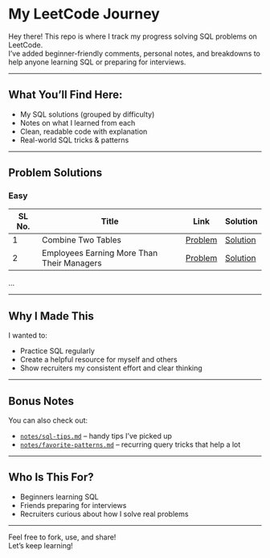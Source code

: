 # My LeetCode Journey

Hey there! 
This repo is where I track my progress solving SQL problems on LeetCode.  
I’ve added beginner-friendly comments, personal notes, and breakdowns to help anyone learning SQL or preparing for interviews.

---

## What You’ll Find Here:
-  My SQL solutions (grouped by difficulty)
-  Notes on what I learned from each
-  Clean, readable code with explanation
-  Real-world SQL tricks & patterns

---

## Problem Solutions

### Easy
| SL No. | Title | Link | Solution |
|--|-------|------|----------|
| 1 | Combine Two Tables | [Problem](https://leetcode.com/problems/combine-two-tables/description/) | [Solution](Easy/001-Rising-Temperature.sql) |
| 2 | Employees Earning More Than Their Managers | [Problem](https://leetcode.com/problems/employees-earning-more-than-their-managers/) | [Solution](Easy/002-Second-Highest-Salary.sql) |
...

---

## Why I Made This

I wanted to:
- Practice SQL regularly
- Create a helpful resource for myself and others
- Show recruiters my consistent effort and clear thinking

---

## Bonus Notes

You can also check out:
- [`notes/sql-tips.md`](notes/sql-tips.md) – handy tips I’ve picked up
- [`notes/favorite-patterns.md`](notes/favorite-patterns.md) – recurring query tricks that help a lot

---

## Who Is This For?

- Beginners learning SQL
- Friends preparing for interviews
- Recruiters curious about how I solve real problems

---

Feel free to fork, use, and share!  
Let’s keep learning!


